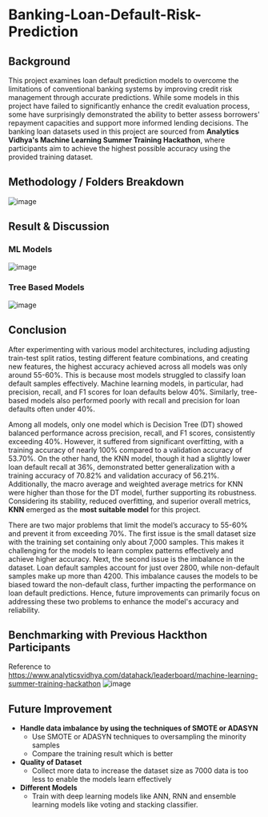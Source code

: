 ﻿# Banking-Loan-Default-Risk-Prediction

## Background
This project examines loan default prediction models to overcome the limitations of conventional banking systems by improving credit risk management through accurate predictions. While some models in this project have failed to significantly enhance the credit evaluation process, some have surprisingly demonstrated the ability to better assess borrowers' repayment capacities and support more informed lending decisions. The banking loan datasets used in this project are sourced from **Analytics Vidhya's Machine Learning Summer Training Hackathon**, where participants aim to achieve the highest possible accuracy using the provided training dataset.

## Methodology / Folders Breakdown
![image](https://github.com/user-attachments/assets/1ddb5bb5-f688-44ac-ab1c-1ac1141ef9a5)

## Result & Discussion

### ML Models
![image](https://github.com/user-attachments/assets/e1949d41-1cea-4fba-b277-ad501ce0c90d)

### Tree Based Models
![image](https://github.com/user-attachments/assets/bd67467c-ecdf-4e18-b61a-69ec14ea6014)

## Conclusion
After experimenting with various model architectures, including adjusting train-test split ratios, testing different feature combinations, and creating new features, the highest accuracy achieved across all models was only around 55-60%. This is because most models struggled to classify loan default samples effectively. Machine learning models, in particular, had precision, recall, and F1 scores for loan defaults below 40%. Similarly, tree-based models also performed poorly with recall and precision for loan defaults often under 40%.

Among all models, only one model which is Decision Tree (DT) showed balanced performance across precision, recall, and F1 scores, consistently exceeding 40%. However, it suffered from significant overfitting, with a training accuracy of nearly 100% compared to a validation accuracy of 53.70%. On the other hand, the KNN model, though it had a slightly lower loan default recall at 36%, demonstrated better generalization with a training accuracy of 70.82% and validation accuracy of 56.21%. Additionally, the macro average and weighted average metrics for KNN were higher than those for the DT model, further supporting its robustness. Considering its stability, reduced overfitting, and superior overall metrics, **KNN** emerged as the **most suitable model** for this project.

There are two major problems that limit the model’s accuracy to 55-60% and prevent it from exceeding 70%. The first issue is the small dataset size with the training set containing only about 7,000 samples. This makes it challenging for the models to learn complex patterns effectively and achieve higher accuracy. Next, the second issue is the imbalance in the dataset. Loan default samples account for just over 2800, while non-default samples make up more than 4200. This imbalance causes the models to be biased toward the non-default class, further impacting the performance on loan default predictions. Hence, future improvements can primarily focus on addressing these two problems to enhance the model's accuracy and reliability.

## Benchmarking with Previous Hackthon Participants
Reference to https://www.analyticsvidhya.com/datahack/leaderboard/machine-learning-summer-training-hackathon
![image](https://github.com/user-attachments/assets/29056e31-2671-405c-a662-93135628b56d)

## Future Improvement
- **Handle data imbalance by using the techniques of SMOTE or ADASYN**
  - Use SMOTE or ADASYN techniques to oversampling the minority samples
  - Compare the training result which is better
- **Quality of Dataset**
  - Collect more data to increase the dataset size as 7000 data is too less to enable the models learn effectively
- **Different Models**
  - Train with deep learning models like ANN, RNN and ensemble learning models like voting and stacking classifier. 

    











